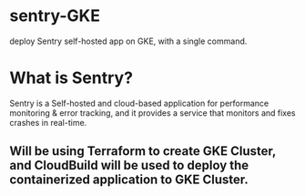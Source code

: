 # sentry-GKE
deploy Sentry self-hosted app on GKE, with a single command. 

# What is Sentry?
Sentry is a Self-hosted and cloud-based application for performance monitoring & error tracking, and it provides a service that monitors and fixes crashes in real-time. 

## Will be using Terraform to create GKE Cluster, and CloudBuild will be used to deploy the containerized application to GKE Cluster. 

